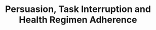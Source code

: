 ---
name: "Persuasion Task Interruption And Health Regimen"
title: "Persuasion, Task Interruption and Health Regimen Adherence"
journal: "journal name" 
project: "Just-in-Time Information for Exercise Adoption"
event: "Persuasive Technology '07, Stanford, CA."
authors:
- name: "Bickmore, T."
- name: "Mauer, D."
- name: "Crespo, F."
- name: "Brown, T."
year: 2007
resources:
- name: "persuasive07"
  src: "persuasive07.pdf"
external_url: null
draft: false 
headless: true
---